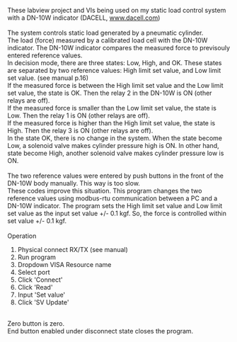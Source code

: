 These labview project and VIs being used on my static load control system with a DN-10W indicator (DACELL, www.dacell.com) <br><br>
The system controls static load generated by a pneumatic cylinder.<br>
The load (force) measured by a calibrated load cell with the DN-10W indicator. The DN-10W indicator compares the measured force to previsouly entered reference values.<br>
In decision mode, there are three states: Low, High, and OK. These states are separated by two reference values: High limit set value, and Low limit set value. (see manual p.16) <br>
If the measured force is between the High limit set value and the Low limit set value, the state is OK. Then the relay 2 in the DN-10W is ON (other relays are off).<br>
If the measured force is smaller than the Low limit set value, the state is Low. Then the relay 1 is ON (other relays are off).<br>
If the measured force is higher than the High limit set value, the state is High. Then the relay 3 is ON (other relays are off).<br>
In the state OK, there is no change in the system. When the state become Low, a solenoid valve makes cylinder pressure high is ON. In other hand, state become High, another solenoid valve makes cylinder pressure low is ON.<br><br>
The two reference values were entered by push buttons in the front of the DN-10W body manually. This way is too slow. <br>
These codes improve this situation. This program changes the two reference values using modbus-rtu communication between a PC and a DN-10W indicator. The program sets the High limit set value and Low limit set value as the input set value +/- 0.1 kgf. So, the force is controlled within set value +/- 0.1 kgf.<br><br>
Operation
1. Physical connect RX/TX (see manual)
2. Run program
3. Dropdown VISA Resource name
4. Select port
5. Click 'Connect'
6. Click 'Read'
7. Input 'Set value'
8. Click 'SV Update'
<br>
Zero button is zero. <br>
End button enabled under disconnect state closes the program.
